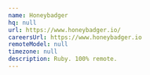 ```yaml
---
name: Honeybadger
hq: null
url: https://www.honeybadger.io/
careersUrl: https://www.honeybadger.io
remoteModel: null
timezone: null
description: Ruby. 100% remote.
---
```

